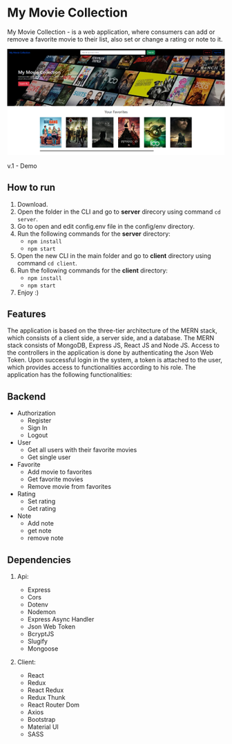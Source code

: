 # My Movie Collection

My Movie Collection - is a web application, where consumers can add or remove a favorite movie to their list, also set or change a rating or note to it.

![view-image-1](https://github.com/MesutNedzhib/mk-it-movie-app/blob/master/client/public/my-movie-coll.png)

v.1 - Demo

## How to run

1. Download.
2. Open the folder in the CLI and go to **server** direcory using command `cd server`.
3. Go to open and edit config.env file in the config/env directory.
4. Run the following commands for the **server** directory:
   - `npm install`
   - `npm start`
5. Open the new CLI in the main folder and go to **client** directory using command `cd client`.
6. Run the following commands for the **client** directory:
   - `npm install`
   - `npm start`
7. Enjoy :)

## Features

The application is based on the three-tier architecture of the MERN stack, which consists of a client side, a server side, and a database.
The MERN stack consists of MongoDB, Express JS, React JS and Node JS.
Access to the controllers in the application is done by authenticating the Json Web Token. Upon successful login in the system, a token is attached to the user, which provides access to functionalities according to his role.
The application has the following functionalities:

## Backend 

- Authorization
  - Register
  - Sign In
  - Logout
- User
  - Get all users with their favorite movies
  - Get single user
- Favorite
  - Add movie to favorites
  - Get favorite movies
  - Remove movie from favorites
- Rating
  - Set rating
  - Get rating
- Note
  - Add note
  - get note
  - remove note

## Dependencies

1. Api:
   - Express
   - Cors
   - Dotenv
   - Nodemon
   - Express Async Handler
   - Json Web Token
   - BcryptJS
   - Slugify
   - Mongoose

2. Client:
   - React
   - Redux
   - React Redux
   - Redux Thunk
   - React Router Dom
   - Axios
   - Bootstrap
   - Material UI
   - SASS
